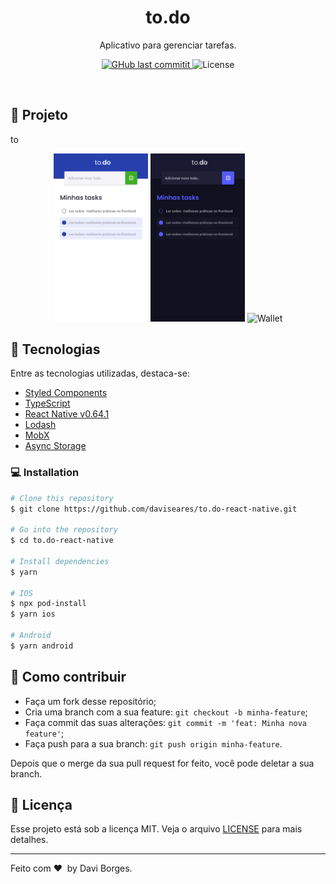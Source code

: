<h1 align="center">
    to.do
</h1>
 <p align="center">Aplicativo para gerenciar tarefas.</p>

<p align="center">
  <a href="https://github.com/daviseares/status-code/commits/master">
    <img alt="GHub last commitit" src="https://img.shields.io/github/last-commit/daviseares/to.do-react-native">
  </a>

  <img alt="License" src="https://img.shields.io/badge/license-MIT-brightgreen">
</p>

<br>



## 📱  Projeto
to
<p align="center">
  <img alt="Home" src=".github/home.png" width="30%">
  <img alt="Wallet" src=".github/home_dark.png" width="30%">
  <img alt="Wallet" src=".github/todo.gif" width="30%">
</p>

## 🚀  Tecnologias

Entre as tecnologias utilizadas, destaca-se:

- [Styled Components](https://www.typescriptlang.org/)
- [TypeScript](https://www.typescriptlang.org/)
- [React Native v0.64.1](https://facebook.github.io/react-native/)
- [Lodash](https://lodash.com/)
- [MobX](https://mobx.js.org/README.html)
- [Async Storage](https://react-native-async-storage.github.io/async-storage/docs/install/)


### 💻 Installation

```bash
# Clone this repository
$ git clone https://github.com/daviseares/to.do-react-native.git

# Go into the repository
$ cd to.do-react-native

# Install dependencies
$ yarn

# IOS
$ npx pod-install
$ yarn ios

# Android
$ yarn android

```


## 🤔 Como contribuir

- Faça um fork desse repositório;
- Cria uma branch com a sua feature: `git checkout -b minha-feature`;
- Faça commit das suas alterações: `git commit -m 'feat: Minha nova feature'`;
- Faça push para a sua branch: `git push origin minha-feature`.

Depois que o merge da sua pull request for feito, você pode deletar a sua branch.

## :memo: Licença

Esse projeto está sob a licença MIT. Veja o arquivo [LICENSE](LICENSE) para mais detalhes.

---

Feito com ♥ &nbsp;by Davi Borges.

